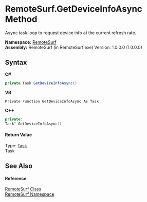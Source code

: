 # RemoteSurf.GetDeviceInfoAsync Method 
 

Async task loop to request device info at the current refresh rate.

**Namespace:**&nbsp;<a href="7b4d5b30-fbcc-2819-791d-1218b8fe6268">RemoteSurf</a><br />**Assembly:**&nbsp;RemoteSurf (in RemoteSurf.exe) Version: 1.0.0.0 (1.0.0.0)

## Syntax

**C#**<br />
``` C#
private Task GetDeviceInfoAsync()
```

**VB**<br />
``` VB
Private Function GetDeviceInfoAsync As Task
```

**C++**<br />
``` C++
private:
Task^ GetDeviceInfoAsync()
```


#### Return Value
Type: <a href="http://msdn2.microsoft.com/en-us/library/dd235678" target="_blank">Task</a><br />Task

## See Also


#### Reference
<a href="f58b0662-84a3-ebf2-e439-8ba7664d2ebd">RemoteSurf Class</a><br /><a href="7b4d5b30-fbcc-2819-791d-1218b8fe6268">RemoteSurf Namespace</a><br />